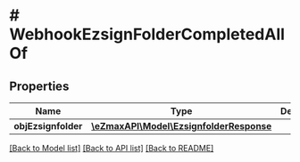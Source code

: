 # # WebhookEzsignFolderCompletedAllOf

## Properties

Name | Type | Description | Notes
------------ | ------------- | ------------- | -------------
**objEzsignfolder** | [**\eZmaxAPI\Model\EzsignfolderResponse**](EzsignfolderResponse.md) |  |

[[Back to Model list]](../../README.md#models) [[Back to API list]](../../README.md#endpoints) [[Back to README]](../../README.md)
